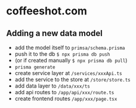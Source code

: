 # coffeeshot.com

## Adding a new data model
* add the model itself to `primsa/schema.prisma`
* push it to the db `$ npx prisma db push`
* (or if created manually `$ npx prisma db pull`)
* `prisma generate`
* create service layer at `/services/xxxApi.ts`
* add the service to the store at `/store/store.ts`
* add data layer to `/data/xxx/ts`
* add api routes to `/app/api/xxx/route.ts`
* create frontend routes `/app/xxx/page.tsx`


